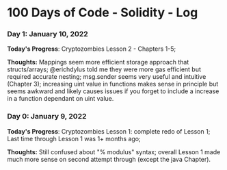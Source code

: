 # 100 Days of Code - Solidity - Log

### Day 1: January 10, 2022
**Today's Progress**: Cryptozombies Lesson 2 - Chapters 1-5;

**Thoughts:** Mappings seem more efficient storage approach that structs/arrays; @erichdylus told me they were more gas efficient but required accurate nesting; msg.sender seems very useful and intuitive (Chapter 3); increasing uint value in functions makes sense in principle but seems awkward and likely causes issues if you forget to include a increase in a function dependant on uint value. 

### Day 0: January 9, 2022
**Today's Progress**: Cryptozombies Lesson 1: complete redo of Lesson 1; Last time through Lesson 1 was 1+ months ago; 

**Thoughts:** Still confused about "% modulus" syntax; overall Lesson 1 made much more sense on second attempt through (except the java Chapter). 
